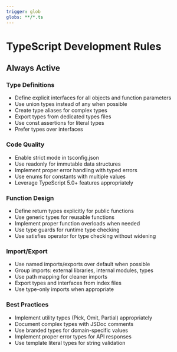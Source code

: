 ```yaml
---
trigger: glob
globs: **/*.ts
---
```


# TypeScript Development Rules

## Always Active

### Type Definitions
- Define explicit interfaces for all objects and function parameters
- Use union types instead of any when possible
- Create type aliases for complex types
- Export types from dedicated types files
- Use const assertions for literal types
- Prefer types over interfaces

### Code Quality
- Enable strict mode in tsconfig.json
- Use readonly for immutable data structures
- Implement proper error handling with typed errors
- Use enums for constants with multiple values
- Leverage TypeScript 5.0+ features appropriately

### Function Design
- Define return types explicitly for public functions
- Use generic types for reusable functions
- Implement proper function overloads when needed
- Use type guards for runtime type checking
- Use satisfies operator for type checking without widening

### Import/Export
- Use named imports/exports over default when possible
- Group imports: external libraries, internal modules, types
- Use path mapping for cleaner imports
- Export types and interfaces from index files
- Use type-only imports when appropriate

### Best Practices
- Implement utility types (Pick, Omit, Partial) appropriately
- Document complex types with JSDoc comments
- Use branded types for domain-specific values
- Implement proper error types for API responses
- Use template literal types for string validation